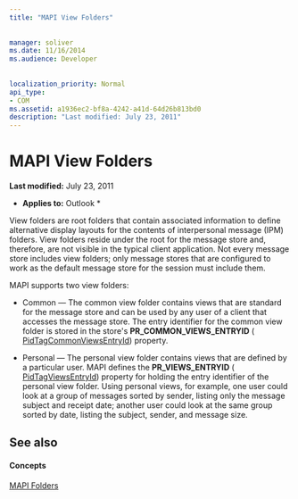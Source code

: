 ```yaml
---
title: "MAPI View Folders"
 
 
manager: soliver
ms.date: 11/16/2014
ms.audience: Developer
 
 
localization_priority: Normal
api_type:
- COM
ms.assetid: a1936ec2-bf8a-4242-a41d-64d26b813bd0
description: "Last modified: July 23, 2011"
---
```


# MAPI View Folders

 **Last modified:** July 23, 2011 
  
 * **Applies to:** Outlook * 
  
View folders are root folders that contain associated information to define alternative display layouts for the contents of interpersonal message (IPM) folders. View folders reside under the root for the message store and, therefore, are not visible in the typical client application. Not every message store includes view folders; only message stores that are configured to work as the default message store for the session must include them.  
  
MAPI supports two view folders:
  
- Common — The common view folder contains views that are standard for the message store and can be used by any user of a client that accesses the message store. The entry identifier for the common view folder is stored in the store's **PR_COMMON_VIEWS_ENTRYID** ( [PidTagCommonViewsEntryId](pidtagcommonviewsentryid-canonical-property.md)) property.
    
- Personal — The personal view folder contains views that are defined by a particular user. MAPI defines the **PR_VIEWS_ENTRYID** ( [PidTagViewsEntryId](pidtagviewsentryid-canonical-property.md)) property for holding the entry identifier of the personal view folder. Using personal views, for example, one user could look at a group of messages sorted by sender, listing only the message subject and receipt date; another user could look at the same group sorted by date, listing the subject, sender, and message size.
    
## See also

#### Concepts

[MAPI Folders](mapi-folders.md)

